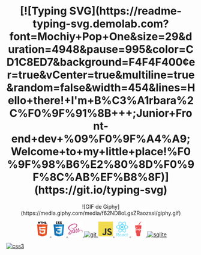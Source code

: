<h1 align="center">[![Typing SVG](https://readme-typing-svg.demolab.com?font=Mochiy+Pop+One&size=29&duration=4948&pause=995&color=CD1C8ED7&background=F4F4F400&center=true&vCenter=true&multiline=true&random=false&width=454&lines=Hello+there!+I'm+B%C3%A1rbara%2C%F0%9F%91%8B+++;Junior+Front-end+dev+%09%F0%9F%A4%A9;Welcome+to+my+little+place!%F0%9F%98%B6%E2%80%8D%F0%9F%8C%AB%EF%B8%8F)](https://git.io/typing-svg)</h1>
<article align="center">![GIF de Giphy](https://media.giphy.com/media/f62ND8oLgsZRaozssi/giphy.gif)</article>
<p align="center"> <a href="https://www.w3.org/html/" target="_blank"> <img src="https://raw.githubusercontent.com/devicons/devicon/master/icons/html5/html5-original-wordmark.svg" alt="html5" width="40" height="40"/> </a> <a href="https://www.w3schools.com/css/" target="_blank"> <img src="https://raw.githubusercontent.com/devicons/devicon/master/icons/css3/css3-original-wordmark.svg" alt="css3" width="40" height="40"/> </a><a href="https://sass-lang.com" target="_blank"> <img src="https://raw.githubusercontent.com/devicons/devicon/master/icons/sass/sass-original.svg" alt="sass" width="40" height="40"/> </a> <a href="https://git-scm.com/" target="_blank"> <img src="https://www.vectorlogo.zone/logos/git-scm/git-scm-icon.svg" alt="git" width="40" height="40"/><a href="https://developer.mozilla.org/en-US/docs/Web/JavaScript" target="_blank"> <img src="https://raw.githubusercontent.com/devicons/devicon/master/icons/javascript/javascript-original.svg" alt="javascript" width="40" height="40"/> </a> <a href="https://reactjs.org/" target="_blank"> <img src="https://raw.githubusercontent.com/devicons/devicon/master/icons/react/react-original-wordmark.svg" alt="react" width="40" height="40"/> </a> <a href="https://gulpjs.com" target="_blank"> <img src="https://raw.githubusercontent.com/devicons/devicon/master/icons/gulp/gulp-plain.svg" alt="gulp" width="40" height="40"/> </a>    <a href="https://www.sqlite.org/" target="_blank"> <img src="https://www.vectorlogo.zone/logos/sqlite/sqlite-icon.svg" alt="sqlite" width="40" height="40"/> </a> 




<a href="https://nodejs.org/en" target="_blank"> <img src="https://www.monoforms.com/sites/default/files/node.png" alt="css3" width="40" height="40"/></p>